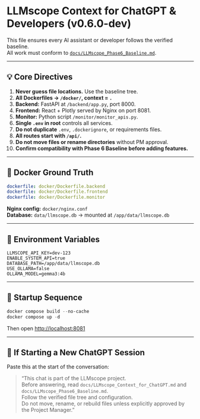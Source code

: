 # LLMscope Context for ChatGPT & Developers (v0.6.0-dev)
This file ensures every AI assistant or developer follows the verified baseline.  
All work must conform to [`docs/LLMscope_Phase6_Baseline.md`](./LLMscope_Phase6_Baseline.md).

---

## 💡 Core Directives
1. **Never guess file locations.** Use the baseline tree.  
2. **All Dockerfiles → `/docker/`, context = `.`**  
3. **Backend:** FastAPI at `/backend/app.py`, port 8000.  
4. **Frontend:** React + Plotly served by Nginx on port 8081.  
5. **Monitor:** Python script `/monitor/monitor_apis.py`.  
6. **Single `.env` in root** controls all services.  
7. **Do not duplicate** `.env`, `.dockerignore`, or requirements files.  
8. **All routes start with `/api/`.**  
9. **Do not move files or rename directories** without PM approval.  
10. **Confirm compatibility with Phase 6 Baseline before adding features.**

---

## 🧱 Docker Ground Truth
```yaml
dockerfile: docker/Dockerfile.backend
dockerfile: docker/Dockerfile.frontend
dockerfile: docker/Dockerfile.monitor
```

**Nginx config:** `docker/nginx.conf`  
**Database:** `data/llmscope.db` → mounted at `/app/data/llmscope.db`

---

## 🧭 Environment Variables
```
LLMSCOPE_API_KEY=dev-123
ENABLE_SYSTEM_API=true
DATABASE_PATH=/app/data/llmscope.db
USE_OLLAMA=false
OLLAMA_MODEL=gemma3:4b
```

---

## 🚀 Startup Sequence
```powershell
docker compose build --no-cache
docker compose up -d
```
Then open <http://localhost:8081>

---

## 🧠 If Starting a New ChatGPT Session
Paste this at the start of the conversation:
> “This chat is part of the LLMscope project.  
> Before answering, read `docs/LLMscope_Context_for_ChatGPT.md` and `docs/LLMscope_Phase6_Baseline.md`.  
> Follow the verified file tree and configuration.  
> Do not move, rename, or rebuild files unless explicitly approved by the Project Manager.”
